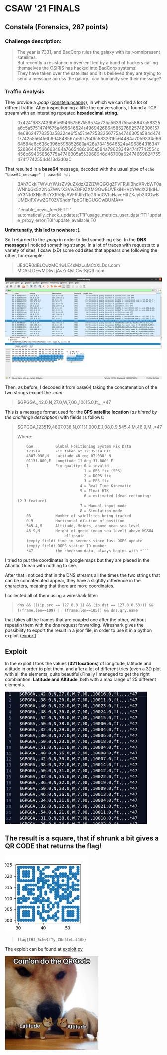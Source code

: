# **CSAW '21 FINALS**
## **Constela (Forensics, 287 points)**
### **Challenge description:**

>The year is 7331, and BadCorp rules the galaxy with its >omnipresent satellites.   
But recently a resistance movement led by a band of hackers calling themselves the OSIRIS has hacked into BadCorp systems!   
They have taken over the satellites and it is believed they are trying to send a message across the galaxy...can humanity see their message?

### **Traffic Analysis**

They provide a *.pcap* ([constela.pcapng](constela/constela.pcapng)), in which we can find a lot of diffrent traffic. After inspectioning a little the conversations, I found a TCP stream with an intersting repeated **hexadecimal string**.

>0x42416837436b6b694657567559574a735a5639755a58647a58325a6c5a5751474f675a465646524a49694268645852766257463061574e68624778350a58324e6f5a574e72583356775a4746305a584d474f77425556456b694848567a5957646c5832316c64484a7059334e6664584e6c636c396b595852680a426a73415646524a49686431634752686447566663484a7665486c665a584a79623349474f7742554d456b69465856775a4746305a563968646d46700a62474669624755474f7742554d413d3d0aC

That resulted in a **base64** message, decoded with the usual pipe of `echo "base64_message" | base64 -d` :

>BAh7CkkiFWVuYWJsZV9uZXdzX2ZlZWQGOgZFVFRJIiBhdXRvbWF0aWNhbGx5X2NoZWNrX3VwZGF0ZXMGOwBUVEkiHHVzYWdlX21ldHJpY3NfdXNlcl9kYXRhBjsAVFRJIhd1cGRhdGVfcHJveHlfZXJyb3IGOwBUMEkiFXVwZGF0ZV9hdmFpbGFibGUGOwBUMA==
>
>I"enable_news_feed:ETTI" automatically_check_updates;TTI"usage_metrics_user_data;TTI"update_proxy_error;T0I"update_available;T0

**Unfortunatly, this led to nowhere :(**.

So I returned to the *.pcap* in order to find something else. In the **DNS messages** I noticed something strange. In a lot of traces with requests to a  variety of sites, I ***c***saw (xD) some odd sites that appears one following the other, for example:

> JEdQR0dBLCwzMC4wLE4sMzUuMCxXLDcs.com  
MDAsLDEwMDIwLjAsZnQsLCwsKjQ3.com

![DNS Traffic example](constela/images/pcap-dns.png)


Then, as before, I decoded it from base64 taking the concatenation of the two strings excpet the *.com*.

>$GPGGA,,42.0,N,27.0,W,7,00,,10015.0,ft,,,,*47

This is a message format used for the **GPS satellite location** (*as hinted by the challenge description*) with fields as follows:

>$GPGGA,123519,4807.038,N,01131.000,E,1,08,0.9,545.4,M,46.9,M,,*47
>
>Where:
>```
>     GGA          Global Positioning System Fix Data
>     123519       Fix taken at 12:35:19 UTC
>     4807.038,N   Latitude 48 deg 07.038' N
>     01131.000,E  Longitude 11 deg 31.000' E
>     1            Fix quality: 0 = invalid
>                               1 = GPS fix (SPS)
>                               2 = DGPS fix
>                               3 = PPS fix
>			                  4 = Real Time Kinematic
>			                  5 = Float RTK
>                               6 = estimated (dead reckoning) (2.3 feature)
>			                  7 = Manual input mode
>			                  8 = Simulation mode
>     08           Number of satellites being tracked
>     0.9          Horizontal dilution of position
>     545.4,M      Altitude, Meters, above mean sea level
>     46.9,M       Height of geoid (mean sea level) above WGS84
>                      ellipsoid
>     (empty field) time in seconds since last DGPS update
>     (empty field) DGPS station ID number
>     *47          the checksum data, always begins with *```

I tried to put the coordinates in google maps but they are placed in the Atlantic Ocean with nothing to see.

After that I noticed that in the DNS streams all the times the two strings that can be concatenated appear, they have a slightly difference in the characters, meaning that there are more coordinates.

I collected all of them using a wireshark filter:

> `dns && (((ip.src == 127.0.0.1) && (ip.dst == 127.0.0.53))) && ((frame.len==109) || (frame.len==105)) && dns.qry.name `

that takes all the frames that are coupled one after the other, without repeatin them with the dns request forwarding. Wireshark gives the possibility to export the result in a json file, in order to use it in a python exploit ([export](constela/values.json)).

## **Exploit**

In the exploit I took the values (**321 locations**) of longitude, latitude and altitude in order to plot them, and after a lot of different tries (even a 3D plot with all the elements, quite beautiful).Finally I maneged to get the right combiantion: **Latitude and Altitude**, both with a max range of 25 different elements.

![GPGGA extracted from json](constela/images/gpgga.png)

## The result is a square, that if shrunk a bit gives a **QR CODE** that returns the flag!

![QR code](constela/images/qr-code.png)

> `flag{tH3_5chw1fTy_C0n3teLat10N}`

The exploit can be found at [exploit.py](constela/exploit.py)

<img src="constela/images/meme.jpg" alt="meme" width="300"/>

